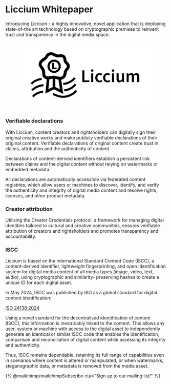 # Liccium Whitepaper

Introducing Liccium – a highly innovative, novel application that is deploying state-of-the art technology based on cryptographic premises to reinvent trust and transparency in the digital media space.



<figure><img src=".gitbook/assets/Liccium horizontal.png" alt=""><figcaption></figcaption></figure>

### Verifiable declarations

With Liccium, content creators and rightsholders can digitally sign their original creative works and make publicly verifiable declarations of their original content. Verifiable declarations of original content create trust in claims, attribution and the authenticity of content.

Declarations of content-derived identifiers establish a persistent link between claims and the digital content without relying on watermarks or embedded metadata.

All declarations are automatically accessible via federated content registries, which allow users or machines to discover, identify, and verify the authenticity and integrity of digital media content and resolve rights, licenses, and other product metadata.

### Creator attribution

Utilising the Creator Credentials protocol, a framework for managing digital identities tailored to cultural and creative communities, ensures verifiable attribution of creators and rightsholders and promotes transparency and accountability.

### ISCC

Liccium is based on the International Standard Content Code (ISCC), a content-derived identifier, lightweight fingerprinting, and open identification system for digital media content of all media types (image, video, text, audio),  using cryptographic and similarity- preserving hashes to create a unique ID for each digital asset.&#x20;

In May 2024, ISCC was published by ISO as a global standard for digital content identification:

[ISO 24138:2024](https://www.iso.org/standard/77899.html)

Using a novel standard for the decentralised identification of content (ISCC), this information is inextricably linked to the content. This allows any user, system or machine with access to the digital asset to independently generate an identical or similar ISCC code that enables the identification, comparison and reconciliation of digital content while assessing its integrity and authenticity.&#x20;

Thus, ISCC remains dependable, retaining its full range of capabilities even in scenarios where content is altered or manipulated, or when watermarks, steganographic data, or metadata is removed from the media asset.



{% @mailchimp/mailchimpSubscribe cta="Sign up to our mailing list!" %}
